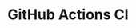 # GitHub Actions CI

























































































































































































































































































































































































































































































































































































































































































































































































































































































































































































































































































































































































































































































































































































































































































































































































































































